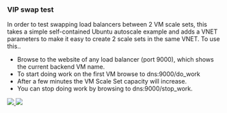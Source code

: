 ### VIP swap test ###

In order to test swapping load balancers between 2 VM scale sets, this takes a simple self-contained Ubuntu autoscale example and adds a VNET parameters to make it easy to create 2 scale sets in the same VNET. To use this..

- Browse to the website of any load balancer (port 9000), which shows the current backend VM name.
- To start doing work on the first VM browse to dns:9000/do_work
- After a few minutes the VM Scale Set capacity will increase.
- You can stop doing work by browsing to dns:9000/stop_work.

<a href="https://portal.azure.com/#create/Microsoft.Template/uri/https%3A%2F%2Fraw.githubusercontent.com%2Fgbowerman%2Fazure-myriad%2Fmaster%2Fvip-swap%2Fazuredeploy.json" target="_blank">
    <img src="http://azuredeploy.net/deploybutton.png"/>
</a>
<a href="http://armviz.io/#/?load=https%3A%2F%2Fraw.githubusercontent.com%2Fgbowerman%2Fazure-myriad%2Fmaster%2Fvip-swap%2Fazuredeploy.json" target="_blank">
    <img src="http://armviz.io/visualizebutton.png"/>
</a>

